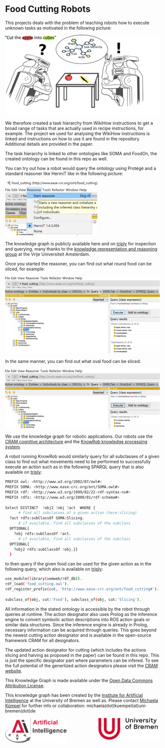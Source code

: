 # Food Cutting Robots

This projects deals with the problem of teaching robots how to execute unknown tasks as motivated in the following picture:

<img src="img/Motivation.jpg" width="600" alt="Cutting Food Motivation"/><br>

We therefore created a task hierarchy from WikiHow instructions to get a broad range of tasks that are actually used in recipe instructions, for example. 
The project we used for analysing the WikiHow instructions is linked and instructions on how to use it are found in the repository. Additional details are provided in the paper. 

The task hierarchy is linked to other ontologies like SOMA and FoodOn, the created ontology can be found in this repo as well.

You can try out how a robot would query the ontology using Protégé and a standard reasoner like HermiT like in the following picture:

<img src="img/StartReasoner.png" width="300" alt="Starting the reasoner"/><br>

The knowledge graph is publicly available here and on <a href="https://api.krr.triply.cc/datasets/mkumpel/FruitCuttingKG/services/FruitCuttingKG/sparql">triply</a> for inspection and querying, many thanks to the <a href="https://krr.cs.vu.nl/">knowledge representation and reasoning group</a> at the Vrije Universiteit Amsterdam.

Once you started the reasoner, you can find out what round food can be sliced, for example:

<img src="img/SlicingDL.png" width="600" alt="DL query round, slicing"/><br>

In the same manner, you can find out what oval food can be sliced:

<img src="img/SlicingOvalDL.png" width="600" alt="DL query oval, slicing"/><br>

We use the knowledge graph for robotic applications. Our robots use the <a href="https://github.com/cram2/cram">CRAM cognitive architecture</a> and the <a href="https://github.com/knowrob/knowrob">KnowRob knowledge processing system</a>.

A robot running KnowRob would similarly query for all subclasses of a given class to find out what movements need to be performed to successfully execute an action such as in the following SPARQL query that is also available on <a href="https://krr.triply.cc/mkumpel/-/queries/All-Movements-for-Action/1">triply</a>:
```bash
PREFIX owl: <http://www.w3.org/2002/07/owl#>
PREFIX SOMA: <http://www.ease-crc.org/ont/SOMA.owl#>
PREFIX rdf: <http://www.w3.org/1999/02/22-rdf-syntax-ns#>
PREFIX rdfs: <http://www.w3.org/2000/01/rdf-schema#>

Select DISTINCT  ?obj2 ?obj ?act  WHERE {
      # find all subclasses of a given action (here:slicing)
  ?act rdfs:subClassOf SOMA:Slicing.
  	  # if available, find all subclasses of the subclass
  OPTIONAL{
    ?obj rdfs:subClassOf ?act.
      # if available, find all subclasses of the subclass
  OPTIONAL{
    ?obj2 rdfs:subClassOf ?obj.}}
  } 
```
to then query if the given food can be used for the given action as in the following query, which also is available on <a href="https://krr.triply.cc/mkumpel/-/queries/All-Movements-for-Action/1">triply</a>:
```bash
use_module(library(semweb/rdf_db)).
rdf_load('food_cutting.owl').
rdf_register_prefix(cut, 'http://www.ease-crc.org/ont/food_cutting#').

subclass_of(obj, cut:'Food'), subclass_of(obj, cut:'Slicing').
```

All information in the stated ontology is accessible by the robot through queries at runtime. The action designator also uses Prolog as the inference engine to convert symbolic action descriptions into ROS action goals or similar data structures. Since the inference engine is already in Prolog, necessary information can be acquired through queries. This goes beyond the newest cutting action designator and is available in the open-source framework CRAM for all designators. 

The updated action designator for cutting (which includes the actions slicing and halving as proposed in the paper) can be found in this repo. This is just the specific designator part where parameters can be infered. To see the full potential of the generlized action designators please visit the <a href="https://cram-system.org/">CRAM website</a>. 

This Knowledge Graph is made available under the <a href="http://opendatacommons.org/licenses/by/1.0/">Open Data Commons Attribution License</a>.


This knowledge graph has been created by the <a href="https://ai.uni-bremen.de/">Institute for Artificial Intelligence</a> at the University of Bremen as well as. Please contact <a href="https://ai.uni-bremen.de/team/michaela_k%C3%BCmpel">Michaela Kümpel</a> for further info or collaboration: michaela(dot)kuempel(at)uni-bremen(dot)de

<img src="img/ai_logo.png" width="200"/><img align=right src="img/university_new.png" width="200"/>
